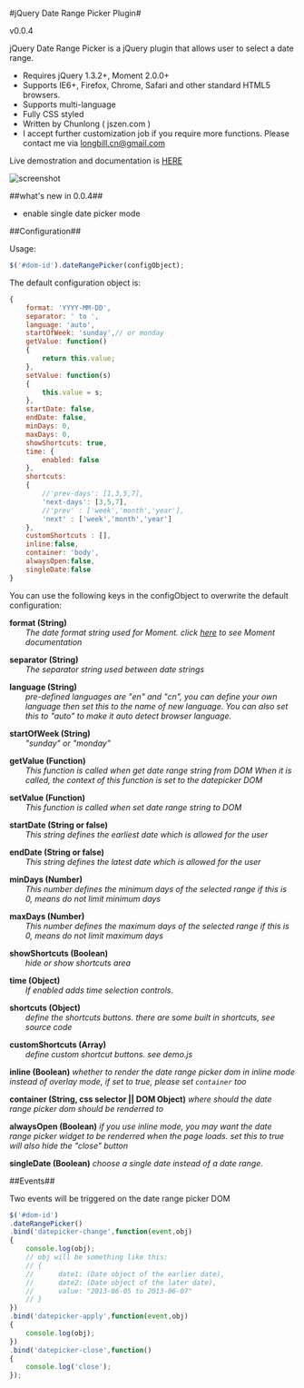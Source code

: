 #jQuery Date Range Picker Plugin#

v0.0.4

jQuery Date Range Picker is a jQuery plugin that allows user to select a date range.

* Requires jQuery 1.3.2+, Moment 2.0.0+
* Supports IE6+, Firefox, Chrome, Safari and other standard HTML5 browsers.
* Supports multi-language
* Fully CSS styled
* Written by Chunlong ( jszen.com )
* I accept further customization job if you require more functions. Please contact me via longbill.cn@gmail.com

Live demostration and documentation is [HERE](http://jszen.com/jquery-date-range-picker-plugin.4.html)

![screenshot](https://raw.github.com/longbill/jquery-date-range-picker/master/preview.jpg)


##what's new in 0.0.4##

* enable single date picker mode


##Configuration##

Usage: 
```javascript
$('#dom-id').dateRangePicker(configObject);
```

The default configuration object is:
```javascript
{
	format: 'YYYY-MM-DD',
	separator: ' to ',
	language: 'auto',
	startOfWeek: 'sunday',// or monday
	getValue: function()
	{
		return this.value;
	},
	setValue: function(s)
	{
		this.value = s;
	},
	startDate: false,
	endDate: false,
	minDays: 0,
	maxDays: 0,
	showShortcuts: true,
	time: {
		enabled: false
	},
	shortcuts: 
	{
		//'prev-days': [1,3,5,7],
		'next-days': [3,5,7],
		//'prev' : ['week','month','year'],
		'next' : ['week','month','year']
	},
	customShortcuts : [],
	inline:false,
	container: 'body', 
	alwaysOpen:false,
	singleDate:false
}
```

You can use the following keys in the configObject to overwrite the default configuration:

<b>format (String)</b>
<i style="display:block; margin-left:2em;">The date format string used for Moment.
click <a href="http://momentjs.com/docs/#/displaying/format/" target=_blank>here</a> to see Moment documentation</i>

<b>separator (String)</b>
<i style="display:block; margin-left:2em;">The separator string used between date strings</i>

<b>language (String)</b>
<i style="display:block; margin-left:2em;">pre-defined languages are "en" and "cn", you can define your own 
language then set this to the name of new language.
You can also set this to "auto" to make it auto detect browser language.</i>

<b>startOfWeek (String)</b>
<i style="display:block; margin-left:2em;">"sunday" or "monday"</i>

<b>getValue (Function)</b>
<i style="display:block; margin-left:2em;">This function is called when get date range string from DOM
When it is called, the context of this function is set to the datepicker DOM</i>

<b>setValue (Function)</b>
<i style="display:block; margin-left:2em;">This function is called when set date range string to DOM</i>

<b>startDate (String or false)</b>
<i style="display:block; margin-left:2em;">This string defines the earliest date which is allowed for the user</i>

<b>endDate (String or false)</b>
<i style="display:block; margin-left:2em;">This string defines the latest date which is allowed for the user</i>

<b>minDays (Number)</b>
<i style="display:block; margin-left:2em;">This number defines the minimum days of the selected range
if this is 0, means do not limit minimum days</i>

<b>maxDays (Number)</b>
<i style="display:block; margin-left:2em;">This number defines the maximum days of the selected range
if this is 0, means do not limit maximum days</i>

<b>showShortcuts (Boolean)</b>
<i style="display:block; margin-left:2em;">hide or show shortcuts area</i>	

<b>time (Object)</b>
<i style="display:block; margin-left:2em;">If enabled adds time selection controls.</i>	

<b>shortcuts (Object)</b>
<i style="display:block; margin-left:2em;">define the shortcuts buttons. there are some built in shortcuts, see source code</i>	

<b>customShortcuts (Array)</b>
<i style="display:block; margin-left:2em;">define custom shortcut buttons. see demo.js</i>	

<b>inline (Boolean)</b>
<i>whether to render the date range picker dom in inline mode instead of overlay mode, if set to true, please set `container` too</i>

<b>container (String, css selector || DOM Object)</b>
<i>where should the date range picker dom should be renderred to</i>
	
<b>alwaysOpen (Boolean)</b>
<i>if you use inline mode, you may want the date range picker widget to be renderred when the page loads. set this to true will also hide the "close" button</i>

<b>singleDate (Boolean)</b>
<i>choose a single date instead of a date range.</i>


##Events##

Two events will be triggered on the date range picker DOM
```javascript
$('#dom-id')
.dateRangePicker()
.bind('datepicker-change',function(event,obj)
{
	console.log(obj);
	// obj will be something like this:
	// {
	// 		date1: (Date object of the earlier date),
	// 		date2: (Date object of the later date),
	//	 	value: "2013-06-05 to 2013-06-07"
	// }
})
.bind('datepicker-apply',function(event,obj)
{
	console.log(obj);
})
.bind('datepicker-close',function()
{
	console.log('close');
});
```